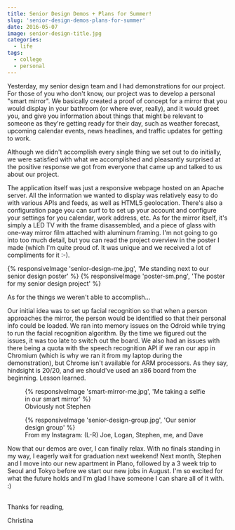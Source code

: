 ```yaml
---
title: Senior Design Demos + Plans for Summer!
slug: 'senior-design-demos-plans-for-summer'
date: 2016-05-07
image: senior-design-title.jpg
categories:
  - life
tags:
  - college
  - personal
---
```


Yesterday, my senior design team and I had demonstrations for our project.<!-- excerpt --> For those of you who don't know, our project was to develop a personal "smart mirror". We basically created a proof of concept for a mirror that you would display in your bathroom (or where ever, really), and it would greet you, and give you information about things that might be relevant to someone as they're getting ready for their day, such as weather forecast, upcoming calendar events, news headlines, and traffic updates for getting to work.

Although we didn't accomplish every single thing we set out to do initially, we were satisfied with what we accomplished and pleasantly surprised at the positive response we got from everyone that came up and talked to us about our project.

The application itself was just a responsive webpage hosted on an Apache server. All the information we wanted to display was relatively easy to do with various APIs and feeds, as well as HTML5 geolocation. There's also a configuration page you can surf to to set up your account and configure your settings for you calendar, work address, etc. As for the mirror itself, it's simply a LED TV with the frame disassembled, and a piece of glass with one-way mirror film attached with aluminum framing. I'm not going to go into too much detail, but you can read the project overview in the poster I made (which I'm quite proud of. It was unique and we received a lot of compliments for it :-).

{% responsiveImage 'senior-design-me.jpg', 'Me standing next to our senior design poster' %}
{% responsiveImage 'poster-sm.png', 'The poster for my senior design project' %}

As for the things we weren't able to accomplish...

Our initial idea was to set up facial recognition so that when a person approaches the mirror, the person would be identified so that their personal info could be loaded. We ran into memory issues on the Odroid while trying to run the facial recognition algorithm. By the time we figured out the issues, it was too late to switch out the board. We also had an issues with there being a quota with the speech recognition API if we ran our app in Chromium (which is why we ran it from my laptop during the demonstration), but Chrome isn't available for ARM processors. As they say, hindsight is 20/20, and we should've used an x86 board from the beginning. Lesson learned.

<figure>
  {% responsiveImage 'smart-mirror-me.jpg', 'Me taking a selfie in our smart mirror' %}
  <figcaption>
    Obviously not Stephen
  </figcaption>
</figure>
<figure>
  {% responsiveImage 'senior-design-group.jpg', 'Our senior design group' %}
  <figcaption>
    From my Instagram: (L-R) Joe, Logan, Stephen, me, and Dave
  </figcaption>
</figure>

Now that our demos are over, I can finally relax. With no finals standing in my way, I eagerly wait for graduation next weekend! Next month, Stephen and I move into our new apartment in Plano, followed by a 3 week trip to Seoul and Tokyo before we start our new jobs in August. I'm so excited for what the future holds and I'm glad I have someone I can share all of it with. :)

\
Thanks for reading,

Christina
